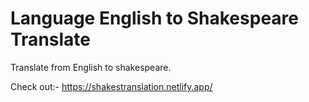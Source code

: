 # Language English to Shakespeare Translate

Translate from English to shakespeare.

Check out:- https://shakestranslation.netlify.app/
